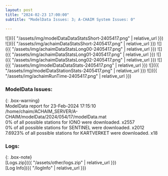 ```yaml
---
layout: post
title: "2024-02-23 17:00:00"
subtitle: "ModelData Issues: 3; A-CHAIM System Issues: 0"

---
```


![]({{ "/assets/img/modelDataDataStatsShort-2405417.png" | relative_url }})
![]({{ "/assets/img/achaimDataStatsShort-2405417.png" | relative_url }})
![]({{ "/assets/img/achaimDataStatsLong00-2405417.png" | relative_url }})
![]({{ "/assets/img/achaimDataStatsLong01-2405417.png" | relative_url }})
![]({{ "/assets/img/achaimDataStatsLong02-2405417.png" | relative_url }})
![]({{ "/assets/img/modelDataDataStats-2405417.png" | relative_url }})
![]({{ "/assets/img/modelDataStationStats-2405417.png" | relative_url }})
![]({{ "/assets/img/achaimRunTime-2405417.png" | relative_url }})


### ModelData Issues:  
  
{: .box-warning}  
 ModelData report for 23-Feb-2024 17:15:10   
 /home/chaim/ACHAIM_SERVER/A-CHAIM/modelData/2024/054/17/modelData.mat   
 0% of all possible stations for IONO were downloaded. x2557   
 0% of all possible stations for SENTINEL were downloaded. x2012   
 7.6923% of all possible stations for KARTVERKET were downloaded. x18   
  


### Logs:  
  
{: .box-note}  
[Logs.zip]({{ "/assets/other/logs.zip" | relative_url }})  
[Log Info]({{ "/logInfo" | relative_url }})  
